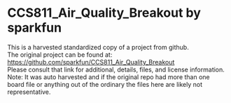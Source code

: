 
# CCS811_Air_Quality_Breakout by sparkfun  
This is a harvested standardized copy of a project from github.  
The original project can be found at:  
https://github.com/sparkfun/CCS811_Air_Quality_Breakout  
Please consult that link for additional, details, files, and license information.  
Note: It was auto harvested and if the original repo had more than one board file or anything out of the ordinary the files here are likely not representative.  
    